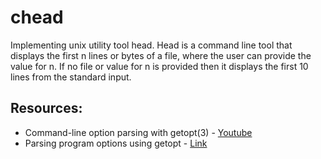 # chead
Implementing unix utility tool head.
Head is a command line tool that displays the first n lines or bytes of a file, where the user can provide the value for n. If no file or value for n is provided then it displays the first 10 lines from the standard input.

## Resources:
- Command-line option parsing with getopt(3) - [Youtube](https://www.youtube.com/watch?v=3KKvX-ZvhqI)
- Parsing program options using getopt - [Link](https://www.gnu.org/software/libc/manual/html_node/Getopt.html)
